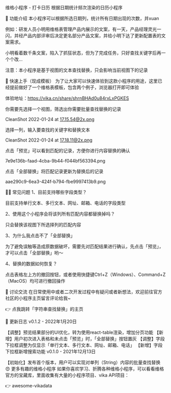维格小程序 - 打卡日历
根据日期统计频次渲染的日历小程序

🎨 功能介绍
本小程序可以根据所选日期列，统计所有日期出现的次数，并xuan

例如：研发人员小明用维格表管理产品内展示的文案，有一天，产品经理灵光一闪，并经产品内部评审后决定更名部分产品文案，并给小明下达了更新配置表的文案需求。

小明看着数千条文案，陷入了抓狂状态，但为了完成任务，只好查找关键字后再一个个改...

注意：本小程序是基于视图的文本查找替换，只会影响当前视图下的记录

🚀 快速上手（现成模板）
为了让大家可以快速体验到这款小程序的用途，这里已经提前做好了一个维格表模板，包含两个例子，浏览器打开即可体验

体验地址：https://vika.cn/share/shrnBHAd0u84rxLxPGKES

你需要先选择一个视图，筛选出你需要批量查找替换的记录

CleanShot 2022-01-24 at 17.15.54@2x.png

选择一列，输入要查找的关键字和替换文本

CleanShot 2022-01-24 at 17.18.11@2x.png

点击「预览」可以看到匹配的记录，方便你进行内容替换的确认

7e9e136b-faad-4cba-9b44-f044bf563394.png

点击「全部替换」将匹配记录更新为替换后的记录

aae290c9-6ea3-424f-b794-fbe9997413b9.png

🙋‍♂️ 常见问题
1、目前支持哪些字段类型？

目前支持单行文本、多行文本、网址、邮箱、电话的字段类型

2、使用这个小程序会将该列所有匹配内容都替换掉吗？

只会替换该视图下所选择列的匹配内容

3、为什么我点击不了「全部替换」

为了避免误触等造成原数据破坏，需要先对匹配结果进行确认，先点击「预览」，才可以点击「全部替换」哟～

4、替换的数据如何恢复？

点击表格左上方的撤回按钮，或者使用快捷键Ctrl+Z（Windows）、Command+Z（MacOS）均可进行撤回操作

🥂 讨论交流
在日常使用中或者二次开发过程中有疑问或者新想法，欢迎前往官方社区的小程序主页留言评论给我~

👉 点我跳转「字符串查找替换」的主页

🎯 更新日志
v0.1.2 - 2022年1月20日

【调整】预览结果部分的UI优化，转为使用react-table渲染，增加分页功能
【新增】用户初次进入表格和未点击「预览」时，「全部替换」按钮置灰
【调整】字段下拉框调整为仅显示「单行文本、多行文本、网址、邮箱、电话」
【新增】字段下拉框新增搜索功能
v0.1.0 - 2021年12月13日

【初始化】发布首个版本，用户可以实现对单列（String）内容的批量查找替换
😍 更多有趣的维格小程序
如果你喜欢学习、折腾各种维格小程序，可以看看维格官方的宝藏库，里面收集有大量的小程序项目、vika API项目：

👉 awesome-vikadata